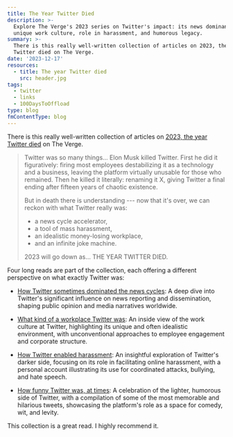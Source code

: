```yaml
---
title: The Year Twitter Died
description: >-
  Explore The Verge's 2023 series on Twitter's impact: its news dominance,
  unique work culture, role in harassment, and humorous legacy.
summary: >-
  There is this really well-written collection of articles on 2023, the year
  Twitter died on The Verge.
date: '2023-12-17'
resources:
  - title: The year Twitter died
    src: header.jpg
tags:
  - twitter
  - links
  - 100DaysToOffload
type: blog
fmContentType: blog
---
```


There is this really well-written collection of articles on [2023, the year Twitter died](https://www.theverge.com/c/23972308/twitter-x-death-tweets-history-elon-musk) on The Verge.

> Twitter was so many things… Elon Musk killed Twitter. First he did it figuratively: firing most employees destabilizing it as a technology and a business, leaving the platform virtually unusable for those who remained. Then he killed it literally: renaming it X, giving Twitter a final ending after fifteen years of chaotic existence.
>
> But in death there is understanding --- now that it's over, we can reckon with what Twitter really was:
>
> * a news cycle accelerator,
> * a tool of mass harassment,
> * an idealistic money-losing workplace,
> * and an infinite joke machine.
>
> 2023 will go down as… THE YEAR TWITTER DIED.

Four long reads are part of the collection, each offering a different perspective on what exactly Twitter was:

* [How Twitter sometimes dominated the news cycles](https://www.theverge.com/c/features/23993135/twitter-breaking-news-history): A deep dive into Twitter's significant influence on news reporting and dissemination, shaping public opinion and media narratives worldwide.

* [What kind of a workplace Twitter was](https://www.theverge.com/c/features/23997510/twitter-jack-dorsey-workplace-extremely-softcore): An inside view of the work culture at Twitter, highlighting its unique and often idealistic environment, with unconventional approaches to employee engagement and corporate structure.

* [How Twitter enabled harassment](https://www.theverge.com/c/features/23997516/harassment-twitter-sarah-jeong-canceled-social-change): An insightful exploration of Twitter's darker side, focusing on its role in facilitating online harassment, with a personal account illustrating its use for coordinated attacks, bullying, and hate speech.

* [How funny Twitter was, at times](https://www.theverge.com/c/features/23928461/best-tweets-archive-twitter-x-funny): A celebration of the lighter, humorous side of Twitter, with a compilation of some of the most memorable and hilarious tweets, showcasing the platform's role as a space for comedy, wit, and levity.

This collection is a great read. I highly recommend it.
